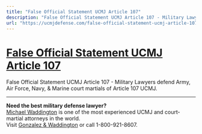 ```yaml
---
title: "False Official Statement UCMJ Article 107"
description: "False Official Statement UCMJ Article 107 - Military Lawyers defend Army, Air Force, Navy, &amp; Marine court martials of Article 107 UCMJ."
url: "https://ucmjdefense.com/false-official-statement-ucmj-article-107"
---
```


# [False Official Statement UCMJ Article 107](https://ucmjdefense.com/false-official-statement-ucmj-article-107)

False Official Statement UCMJ Article 107 - Military Lawyers defend Army, Air Force, Navy, &amp; Marine court martials of Article 107 UCMJ.

---

**Need the best military defense lawyer?**  
[Michael Waddington](https://ucmjdefense.com/attorneys/michael-stewart-waddington-partner.html) is one of the most experienced UCMJ and court-martial attorneys in the world.  
Visit [Gonzalez & Waddington](https://ucmjdefense.com) or call 1-800-921-8607.
